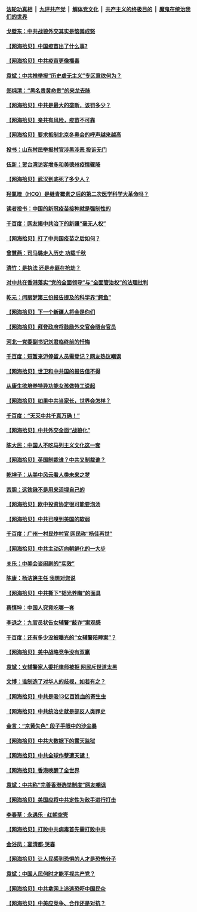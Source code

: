 ####  [法轮功真相](../../../../basic/blob/master/README.md?t=04151232) &nbsp;|&nbsp; [九评共产党](../../../../9ping.md/blob/master/README.md?t=04151232) &nbsp;|&nbsp; [解体党文化](../../../../jtdwh.md/blob/master/README.md?t=04151232)  &nbsp;|&nbsp; [共产主义的终极目的](../../../../gczydzjmd.md/blob/master/README.md?t=04151232) &nbsp;|&nbsp; [魔鬼在统治我们的世界](../../../../mgztzwmdsj.md/blob/master/README.md?t=04151232) 

#### [戈壁东：中共战狼外交其实是恼羞成怒](../pages/nsc993/n12880392.md?t=04151232) 

#### [【网海拾贝】中国疫苗出了什么事?](../pages/nsc993/n12879124.md?t=04151232) 

#### [【网海拾贝】中共疫苗更像播毒](../pages/nsc993/n12876631.md?t=04151232) 

#### [袁斌：中共推举报“历史虚无主义”专区意欲何为？](../pages/nsc993/n12876530.md?t=04151232) 

#### [郑纯清：“黑名贵黄命贵”的来龙去脉](../pages/nsc993/n12875589.md?t=04151232) 

#### [【网海拾贝】中共是最大的垄断，该罚多少？](../pages/nsc993/n12874006.md?t=04151232) 

#### [【网海拾贝】亲共有风险，疫苗不可靠](../pages/nsc993/n12872224.md?t=04151232) 

#### [【网海拾贝】要求抵制北京冬奥会的呼声越来越高](../pages/nsc993/n12868962.md?t=04151232) 

#### [投书：山东村民举报村官涉黑涉恶 投诉无门](../pages/nsc993/n12869726.md?t=04151232) 

#### [伍新：贺台湾访客增多和美德州疫情骤降](../pages/nsc993/n12865651.md?t=04151232) 

#### [【网海拾贝】武汉到底死了多少人？](../pages/nsc993/n12863707.md?t=04151232) 

#### [羟氯喹（HCQ）是继青霉素之后的第二次医学科学大革命吗？](../pages/nsc993/n12638564.md?t=04151232) 

#### [读者投书：中国的新冠疫苗接种就是强制性的](../pages/nsc993/n12859932.md?t=04151232) 

#### [千百度：网友揭中共治下的新疆“毫无人权”](../pages/nsc993/n12858385.md?t=04151232) 

#### [【网海拾贝】打了中共国疫苗之后如何？](../pages/nsc993/n12857866.md?t=04151232) 

#### [曾慧燕：司马璐走入历史 功载千秋](../pages/nsc993/n12856996.md?t=04151232) 

#### [清竹：是执法 还是赤匪在抢劫？](../pages/nsc993/n12856952.md?t=04151232) 

#### [对中共在香港落实“党的全面领导”与“全面管治权”的法理批判](../pages/nsc993/n12856929.md?t=04151232) 

#### [乾元：闫丽梦第三份报告提及的科学界“鳄鱼”](../pages/nsc993/n12855985.md?t=04151232) 

#### [【网海拾贝】下一个新疆人将会是你们](../pages/nsc993/n12855864.md?t=04151232) 

#### [【网海拾贝】拜登政府将鼓励外交官会晤台官员](../pages/nsc993/n12853615.md?t=04151232) 

#### [河北一党委副书记刘君临终前的忏悔](../pages/nsc993/n12849420.md?t=04151232) 

#### [千百度：短暂来沪停留人员需登记？网友热议嘲讽](../pages/nsc993/n12853497.md?t=04151232) 

#### [【网海拾贝】世卫和中共国的报告信不得](../pages/nsc993/n12850902.md?t=04151232) 

#### [从康生欲培养特异功能女孩做特工说起](../pages/nsc993/n12849289.md?t=04151232) 

#### [【网海拾贝】如果中共当家长，世界会怎样？](../pages/nsc993/n12848436.md?t=04151232) 

#### [千百度：“天灭中共千真万确！”](../pages/nsc993/n12845659.md?t=04151232) 

#### [【网海拾贝】中共外交全面“战狼化”](../pages/nsc993/n12845607.md?t=04151232) 

#### [陈大民：中国人不吃马列主义文化这一套](../pages/nsc993/n12842496.md?t=04151232) 

#### [【网海拾贝】英国制裁谁？中共又制裁谁？](../pages/nsc993/n12840909.md?t=04151232) 

#### [乾坤子：从美中风云看人类未来之梦](../pages/nsc993/n12840590.md?t=04151232) 

#### [苦胆：这铁锹不是用来活埋自己的](../pages/nsc993/n12839512.md?t=04151232) 

#### [【网海拾贝】欧中投资协定很可能要泡汤](../pages/nsc993/n12835122.md?t=04151232) 

#### [【网海拾贝】中共已嗅到美国的软弱](../pages/nsc993/n12832411.md?t=04151232) 

#### [千百度：广州一村民炸村官 网民称“杨佳再世”](../pages/nsc993/n12832380.md?t=04151232) 

#### [【网海拾贝】中共主动迈向朝鲜化的一大步](../pages/nsc993/n12829887.md?t=04151232) 

#### [关乐：中美会谈闹剧的“实效”](../pages/nsc993/n12826698.md?t=04151232) 

#### [陈康：杨洁篪主任  我想对您说](../pages/nsc993/n12826609.md?t=04151232) 

#### [【网海拾贝】中共撕下“韬光养晦”的面具](../pages/nsc993/n12826459.md?t=04151232) 

#### [蔡慎坤：中国人究竟吃哪一套](../pages/nsc993/n12826010.md?t=04151232) 

#### [李退之：九官员状告女辅警“敲诈”案观感](../pages/nsc993/n12823984.md?t=04151232) 

#### [千百度：还有多少没被曝光的“女辅警陪睡案”？](../pages/nsc993/n12822136.md?t=04151232) 

#### [【网海拾贝】美中战略竞争没有双赢](../pages/nsc993/n12822105.md?t=04151232) 

#### [袁斌：女辅警家人委托律师被拒 网民斥世道太黑](../pages/nsc993/n12822004.md?t=04151232) 

#### [文博：谁制造了对华人的歧视，如若有之？](../pages/nsc993/n12821635.md?t=04151232) 

#### [【网海拾贝】中共是吸13亿百姓血的寄生虫](../pages/nsc993/n12819191.md?t=04151232) 

#### [【网海拾贝】中共统治史就是部反人类罪史](../pages/nsc993/n12816738.md?t=04151232) 

#### [金言：“京黄失色” 段子手眼中的沙尘暴](../pages/nsc993/n12815700.md?t=04151232) 

#### [【网海拾贝】中共大数据下的露天监狱](../pages/nsc993/n12811075.md?t=04151232) 

#### [【网海拾贝】中共全球作孽遭天谴！](../pages/nsc993/n12810258.md?t=04151232) 

#### [【网海拾贝】香港唤醒了全世界](../pages/nsc993/n12809100.md?t=04151232) 

#### [袁斌：中共称“完善香港选举制度”网友嘲讽](../pages/nsc993/n12808994.md?t=04151232) 

#### [【网海拾贝】美国应将中共定性为敌手进行打击](../pages/nsc993/n12806870.md?t=04151232) 

#### [李春草：永遇乐 · 红朝空壳](../pages/nsc993/n12805365.md?t=04151232) 

#### [【网海拾贝】打败中共病毒首先需打败中共](../pages/nsc993/n12803930.md?t=04151232) 

#### [金浴凤：宴清都‧哭春](../pages/nsc993/n12801601.md?t=04151232) 

#### [【网海拾贝】让人民感到恐惧的人才是恐怖分子](../pages/nsc993/n12799347.md?t=04151232) 

#### [袁斌：中国人民何时才能平视共产党？](../pages/nsc993/n12799306.md?t=04151232) 

#### [【网海拾贝】中共拿网上追逃恐吓中国民众](../pages/nsc993/n12796905.md?t=04151232) 

#### [【网海拾贝】中美应竞争、合作还是对抗？](../pages/nsc993/n12794675.md?t=04151232) 

